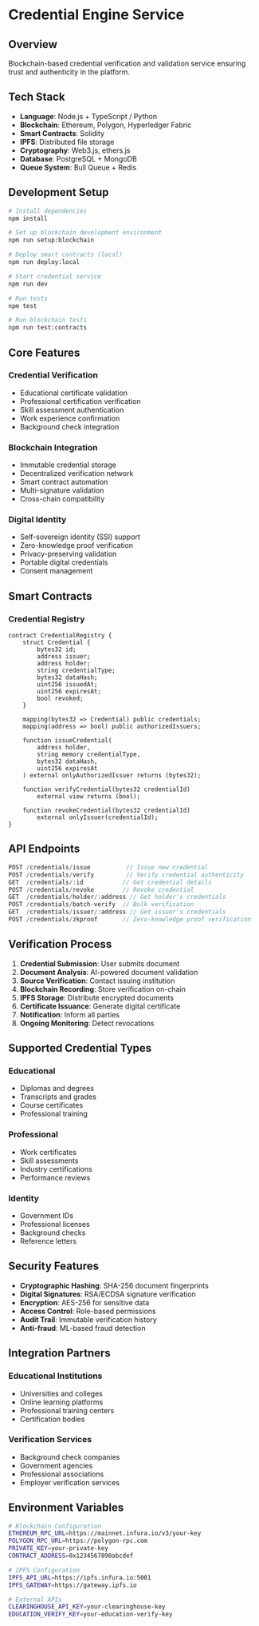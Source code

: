 # Credential Engine Service

## Overview

Blockchain-based credential verification and validation service ensuring trust and authenticity in the platform.

## Tech Stack

* **Language**: Node.js + TypeScript / Python
* **Blockchain**: Ethereum, Polygon, Hyperledger Fabric
* **Smart Contracts**: Solidity
* **IPFS**: Distributed file storage
* **Cryptography**: Web3.js, ethers.js
* **Database**: PostgreSQL + MongoDB
* **Queue System**: Bull Queue + Redis

## Development Setup

```bash
# Install dependencies
npm install

# Set up blockchain development environment
npm run setup:blockchain

# Deploy smart contracts (local)
npm run deploy:local

# Start credential service
npm run dev

# Run tests
npm test

# Run blockchain tests
npm run test:contracts
```

## Core Features

### Credential Verification

* Educational certificate validation
* Professional certification verification
* Skill assessment authentication
* Work experience confirmation
* Background check integration

### Blockchain Integration

* Immutable credential storage
* Decentralized verification network
* Smart contract automation
* Multi-signature validation
* Cross-chain compatibility

### Digital Identity

* Self-sovereign identity (SSI) support
* Zero-knowledge proof verification
* Privacy-preserving validation
* Portable digital credentials
* Consent management

## Smart Contracts

### Credential Registry

```solidity
contract CredentialRegistry {
    struct Credential {
        bytes32 id;
        address issuer;
        address holder;
        string credentialType;
        bytes32 dataHash;
        uint256 issuedAt;
        uint256 expiresAt;
        bool revoked;
    }
    
    mapping(bytes32 => Credential) public credentials;
    mapping(address => bool) public authorizedIssuers;
    
    function issueCredential(
        address holder,
        string memory credentialType,
        bytes32 dataHash,
        uint256 expiresAt
    ) external onlyAuthorizedIssuer returns (bytes32);
    
    function verifyCredential(bytes32 credentialId)
        external view returns (bool);
    
    function revokeCredential(bytes32 credentialId)
        external onlyIssuer(credentialId);
}
```

## API Endpoints

```typescript
POST /credentials/issue          // Issue new credential
POST /credentials/verify         // Verify credential authenticity
GET  /credentials/:id           // Get credential details
POST /credentials/revoke        // Revoke credential
GET  /credentials/holder/:address // Get holder's credentials
POST /credentials/batch-verify  // Bulk verification
GET  /credentials/issuer/:address // Get issuer's credentials
POST /credentials/zkproof       // Zero-knowledge proof verification
```

## Verification Process

1. **Credential Submission**: User submits document
2. **Document Analysis**: AI-powered document validation
3. **Source Verification**: Contact issuing institution
4. **Blockchain Recording**: Store verification on-chain
5. **IPFS Storage**: Distribute encrypted documents
6. **Certificate Issuance**: Generate digital certificate
7. **Notification**: Inform all parties
8. **Ongoing Monitoring**: Detect revocations

## Supported Credential Types

### Educational

* Diplomas and degrees
* Transcripts and grades
* Course certificates
* Professional training

### Professional

* Work certificates
* Skill assessments
* Industry certifications
* Performance reviews

### Identity

* Government IDs
* Professional licenses
* Background checks
* Reference letters

## Security Features

* **Cryptographic Hashing**: SHA-256 document fingerprints
* **Digital Signatures**: RSA/ECDSA signature verification
* **Encryption**: AES-256 for sensitive data
* **Access Control**: Role-based permissions
* **Audit Trail**: Immutable verification history
* **Anti-fraud**: ML-based fraud detection

## Integration Partners

### Educational Institutions

* Universities and colleges
* Online learning platforms
* Professional training centers
* Certification bodies

### Verification Services

* Background check companies
* Government agencies
* Professional associations
* Employer verification services

## Environment Variables

```bash
# Blockchain Configuration
ETHEREUM_RPC_URL=https://mainnet.infura.io/v3/your-key
POLYGON_RPC_URL=https://polygon-rpc.com
PRIVATE_KEY=your-private-key
CONTRACT_ADDRESS=0x1234567890abcdef

# IPFS Configuration
IPFS_API_URL=https://ipfs.infura.io:5001
IPFS_GATEWAY=https://gateway.ipfs.io

# External APIs
CLEARINGHOUSE_API_KEY=your-clearinghouse-key
EDUCATION_VERIFY_KEY=your-education-verify-key
```
